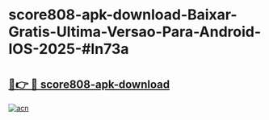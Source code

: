 # score808-apk-download-Baixar-Gratis-Ultima-Versao-Para-Android-IOS-2025-#ln73a

# <h2><a href="https://ainizakaria.my?title=score808-apk-download&ref=24M">🔗👉 🔴 score808-apk-download</a></h2>

[![acn](https://github.com/user-attachments/assets/0f9c940e-d8b0-45ae-aac7-cd30a18b3e1c)](https://ainizakaria.my?title=score808-apk-download&ref=24M)

